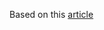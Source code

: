 Based on this [article](https://medium.com/@xiaolishen/develop-in-docker-a-node-backend-and-a-react-front-end-talking-to-each-other-5c522156f634)